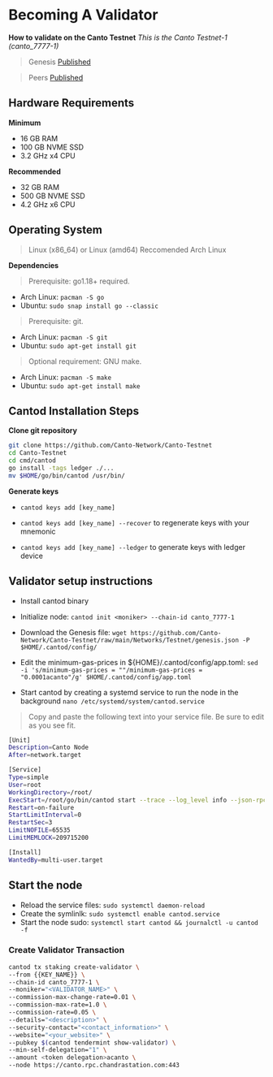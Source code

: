 # Becoming A Validator
**How to validate on the Canto Testnet**
*This is the Canto Testnet-1 (canto_7777-1)*

> Genesis [Published](https://github.com/Canto-Network/Canto-Testnet/raw/main/Networks/Testnet/genesis.json)

> Peers [Published](https://github.com/Canto-Network/Canto-Testnet/blob/main/Networks/Testnet/peers.txt)

## Hardware Requirements
**Minimum**
* 16 GB RAM
* 100 GB NVME SSD
* 3.2 GHz x4 CPU

**Recommended**
* 32 GB RAM
* 500 GB NVME SSD
* 4.2 GHz x6 CPU 

## Operating System 

> Linux (x86_64) or Linux (amd64) Reccomended Arch Linux

**Dependencies**
> Prerequisite: go1.18+ required.
* Arch Linux: `pacman -S go`
* Ubuntu: `sudo snap install go --classic`

> Prerequisite: git. 
* Arch Linux: `pacman -S git`
* Ubuntu: `sudo apt-get install git`

> Optional requirement: GNU make. 
* Arch Linux: `pacman -S make`
* Ubuntu: `sudo apt-get install make`

## Cantod Installation Steps

**Clone git repository**

```bash
git clone https://github.com/Canto-Network/Canto-Testnet
cd Canto-Testnet
cd cmd/cantod
go install -tags ledger ./...
mv $HOME/go/bin/cantod /usr/bin/
```
**Generate keys**

* `cantod keys add [key_name]`

* `cantod keys add [key_name] --recover` to regenerate keys with your mnemonic

* `cantod keys add [key_name] --ledger` to generate keys with ledger device

## Validator setup instructions

* Install cantod binary

* Initialize node: `cantod init <moniker> --chain-id canto_7777-1`

* Download the Genesis file: `wget https://github.com/Canto-Network/Canto-Testnet/raw/main/Networks/Testnet/genesis.json -P $HOME/.cantod/config/`
 
* Edit the minimum-gas-prices in ${HOME}/.cantod/config/app.toml: `sed -i 's/minimum-gas-prices = ""/minimum-gas-prices = "0.0001acanto"/g' $HOME/.cantod/config/app.toml`

* Start cantod by creating a systemd service to run the node in the background
`nano /etc/systemd/system/cantod.service`
> Copy and paste the following text into your service file. Be sure to edit as you see fit.

```bash
[Unit]
Description=Canto Node
After=network.target

[Service]
Type=simple
User=root
WorkingDirectory=/root/
ExecStart=/root/go/bin/cantod start --trace --log_level info --json-rpc.api eth,txpool,personal,net,debug,web3 --api.enable
Restart=on-failure
StartLimitInterval=0
RestartSec=3
LimitNOFILE=65535
LimitMEMLOCK=209715200

[Install]
WantedBy=multi-user.target
```
## Start the node
* Reload the service files: `sudo systemctl daemon-reload` 
* Create the symlinlk: `sudo systemctl enable cantod.service` 
* Start the node sudo: `systemctl start cantod && journalctl -u cantod -f`

### Create Validator Transaction
```bash
cantod tx staking create-validator \
--from {{KEY_NAME}} \
--chain-id canto_7777-1 \
--moniker="<VALIDATOR_NAME>" \
--commission-max-change-rate=0.01 \
--commission-max-rate=1.0 \
--commission-rate=0.05 \
--details="<description>" \
--security-contact="<contact_information>" \
--website="<your_website>" \
--pubkey $(cantod tendermint show-validator) \
--min-self-delegation="1" \
--amount <token delegation>acanto \
--node https://canto.rpc.chandrastation.com:443
```
